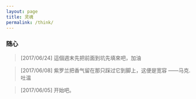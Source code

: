 ```yaml
---
layout: page
title: 灵魂
permalink: /think/
---
```



<div class="wrapper">
<h3>随心</h3>

<blockquote>[2017/06/24] 這個週末先把前面到坑先填來吧，加油</blockquote>
<blockquote>[2017/06/08] 紫罗兰把香气留在那只踩过它到脚上，这便是宽容	——马克.吐温</blockquote>
<blockquote>[2017/06/05] 开始吧。</blockquote>

</div>
